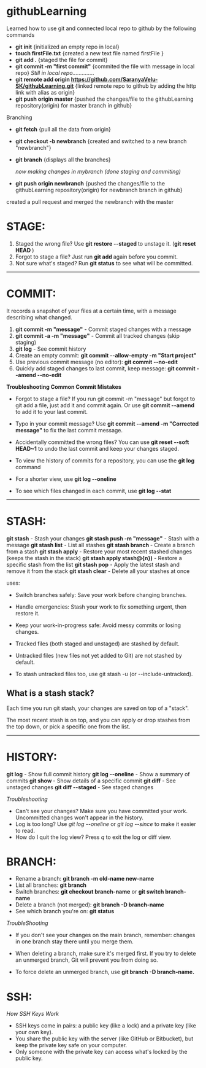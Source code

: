 # githubLearning
Learned how to use git and connected local repo to github by the following commands

- **git init**  {initialized an empty repo in local}
- **touch firstFile.txt** {created a new text file named firstFile }
- **git add .** {staged the file for commit}
- **git commit -m "first commit"** {commited the file with message in local repo} *Still in local repo..............*
- **git remote add origin https://github.com/SaranyaVelu-SK/githubLearning.git** {linked remote repo to github by adding the http link with alias as origin}
- **git push origin master** {pushed the changes/file to the githubLearning repository(origin) for master branch in github}

Branching

- **git fetch** {pull all the data from origin}
- **git checkout -b newbranch** {created and switched to a new branch "newbranch"}
- **git branch** {displays all the branches}
  
     *now making changes in mybranch (done staging and commiting)*
 
- **git push origin newbranch** {pushed the changes/file to the githubLearning repository(origin) for newbranch branch in github}

created a pull request and merged the newbranch with the master 

# STAGE:

1. Staged the wrong file? Use **git restore --staged <file>** to unstage it. (**git reset HEAD <file>**)
2. Forgot to stage a file? Just run **git add <file>** again before you commit.
3. Not sure what's staged? Run **git status** to see what will be committed.

---

# COMMIT:

It records a snapshot of your files at a certain time, with a message describing what changed.

1. **git commit -m "message"** - Commit staged changes with a message
2. **git commit -a -m "message"** - Commit all tracked changes (skip staging)
3. **git log** - See commit history
4. Create an empty commit: **git commit --allow-empty -m "Start project"**
5. Use previous commit message (no editor): **git commit --no-edit**
6. Quickly add staged changes to last commit, keep message: **git commit --amend --no-edit**

__Troubleshooting Common Commit Mistakes__
- Forgot to stage a file?
If you run git commit -m "message" but forgot to git add a file, just add it and commit again. Or use **git commit --amend** to add it to your last commit.
- Typo in your commit message?
Use **git commit --amend -m "Corrected message"** to fix the last commit message.
- Accidentally committed the wrong files?
You can use **git reset --soft HEAD~1** to undo the last commit and keep your changes staged.

- To view the history of commits for a repository, you can use the **git log** command
- For a shorter view, use **git log --oneline**
- To see which files changed in each commit, use **git log --stat**

---

# STASH:

**git stash** - Stash your changes
**git stash push -m "message"** - Stash with a message
**git stash list** - List all stashes
**git stash branch <branchname>** - Create a branch from a stash
**git stash apply** - Restore your most recent stashed changes (keeps the stash in the stack)
**git stash apply stash@{n})** - Restore a specific stash from the list
**git stash pop** - Apply the latest stash and remove it from the stack
**git stash clear** - Delete all your stashes at once

uses:

- Switch branches safely: Save your work before changing branches.
- Handle emergencies: Stash your work to fix something urgent, then restore it.
- Keep your work-in-progress safe: Avoid messy commits or losing changes.

- Tracked files (both staged and unstaged) are stashed by default.
- Untracked files (new files not yet added to Git) are not stashed by default.
- To stash untracked files too, use git stash -u (or --include-untracked).

## What is a stash stack?

Each time you run git stash, your changes are saved on top of a "stack".

The most recent stash is on top, and you can apply or drop stashes from the top down, or pick a specific one from the list.

---

# HISTORY:

**git log** - Show full commit history
**git log --oneline** - Show a summary of commits
**git show <commit>** - Show details of a specific commit
**git diff** - See unstaged changes
**git diff --staged** - See staged changes

*Troubleshooting*
- Can't see your changes? Make sure you have committed your work. Uncommitted changes won't appear in the history.
- Log is too long? Use *git log --oneline* or *git log --since* to make it easier to read.
- How do I quit the log view? Press *q* to exit the log or diff view.

# BRANCH:

- Rename a branch: **git branch -m old-name new-name**
- List all branches: **git branch**
- Switch branches: **git checkout branch-name** or **git switch branch-name**
- Delete a branch (not merged): **git branch -D branch-name**
- See which branch you're on: **git status**

*TroubleShooting*
- If you don't see your changes on the main branch, remember: changes in one branch stay there until you merge them.

- When deleting a branch, make sure it's merged first. If you try to delete an unmerged branch, Git will prevent you from doing so.

- To force delete an unmerged branch, use **git branch -D branch-name.**

# SSH:

*How SSH Keys Work*
- SSH keys come in pairs: a public key (like a lock) and a private key (like your own key).
- You share the public key with the server (like GitHub or Bitbucket), but keep the private key safe on your computer.
- Only someone with the private key can access what's locked by the public key.